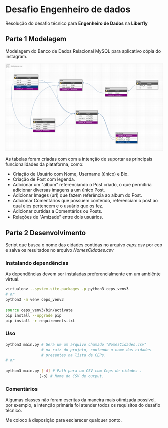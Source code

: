 # Desafio Engenheiro de dados

Resolução do desafio técnico para **Engenheiro de Dados** na **Liberfly**

## Parte 1 Modelagem

Modelagem do Banco de Dados Relacional MySQL para aplicativo cópia do instagram.

![alt text](modelagem/instagram_db.png)

As tabelas foram criadas com com a intenção de suportar as principais  funcionalidades da plataforma, como:

* Criação de Usuário com Nome, Username (único) e Bio.
* Criação de Post com legenda.
* Adicionar um "album" referenciando o Post criado, o que permitiria adicionar diversas imagens a um único Post.
* Adicionar Images (url) que fazem referência ao album do Post.
* Adicionar Comentários que possuem conteúdo, referenciam o post ao qual eles pertencem e o usuário que os fez.
* Adicionar curtidas a Comentários ou Posts.
* Relações de "Amizade" entre dois usuários.

## Parte 2 Desenvolvimento

Script que busca o nome das cidades contidas no arquivo _ceps.csv_ por cep e salva os resultados no arquivo _NomesCidades.csv_

### Instalando dependências

As dependências devem ser instaladas preferencialmente em um ambiênte virtual.

```bash
virtualenv --system-site-packages -p python3 ceps_venv3
# or
python3 -m venv ceps_venv3

source ceps_venv3/bin/activate
pip install --upgrade pip
pip install -r requirements.txt
```

### Uso

```bash
python3 main.py # Gera um um arquivo chamado "NomesCidades.csv"
                # na raiz do projeto, contendo o nome das cidades 
                # presentes na lista de CEPs.
# or

python3 main.py [-d] # Path para um CSV com Ceps de cidades .
               [-o] # Nome do CSV de output.
```

### Comentários

Algumas classes não foram escritas da maneira mais otimizada possível, por exemplo, a intenção primária foi atender todos os requisitos do desafio técnico.

Me coloco à disposição para esclarecer qualquer ponto.